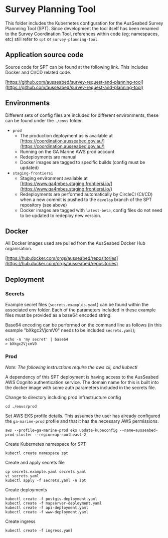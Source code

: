 # Survey Planning Tool

This folder includes the Kubernetes configuration for the AusSeabed Survey Plannning Tool (SPT). Since development the tool itself has been renamed to the Survey Coordination Tool, references within code (eg; namespaces, etc) still refer to `spt` or `survey-planning-tool`.


## Application source code

Source code for SPT can be found at the following link. This includes Docker and CI/CD related code.

[https://github.com/ausseabed/survey-request-and-planning-tool](https://github.com/ausseabed/survey-request-and-planning-tool)


## Environments

Different sets of config files are included for different environments, these can be found under the `./envs` folder.

- `prod`
  - The production deployment as is available at [https://coordination.ausseabed.gov.au/](https://coordination.ausseabed.gov.au/)
  - Running on the GA Marine AWS prod account
  - Redeployments are manual
  - Docker images are tagged to specific builds (config must be updated)
- `staging-frontiersi`
  - Staging environment available at [https://www.qa4mbes.staging.frontiersi.io/](https://www.qa4mbes.staging.frontiersi.io/)
  - Redeployments are performed automatically by CircleCI (CI/CD) when a new commit is pushed to the `develop` branch of the SPT repository (see above)
  - Docker images are tagged with `latest-beta`, config files do not need to be updated to redeploy new version.


## Docker

All Docker images used are pulled from the AusSeabed Docker Hub organisation.

[https://hub.docker.com/orgs/ausseabed/repositories](https://hub.docker.com/orgs/ausseabed/repositories)


## Deployment

### Secrets

Example secret files (`secrets.examples.yaml`) can be found within the associated env folder. Each of the parameters included in these example files must be provided as a base64 encoded string.

Base64 encoding can be performed on the command line as follows (in this example "bXkgc2VjcmV0" needs to be included `secrets.yaml`);

    echo -n 'my secret' | base64
    > bXkgc2VjcmV0


### Prod
*Note: The following instructions require the aws cli, and kubectl*

A dependency of this SPT deployment is having access to the AusSeabed AWS Cognito authentication service. The domain name for this is built into the docker image with some auth parameters included in the secrets file.

Change to directory including prod infrastructure config

    cd ./envs/prod

Set AWS EKS profile details. This assumes the user has already configured the `ga-marine-prod` profile and that it has the necessary AWS permissions.

    aws --profile=ga-marine-prod eks update-kubeconfig --name=ausseabed-prod-cluster --region=ap-southeast-2

Create Kubernetes namespace for SPT

    kubectl create namespace spt

Create and apply secrets file

    cp secrets.example.yaml secrets.yaml
    vi secrets.yaml
    kubectl apply -f secrets.yaml -n spt

Create deployments

    kubectl create -f postgis-deployment.yaml
    kubectl create -f mapserver-deployment.yaml
    kubectl create -f api-deployment.yaml
    kubectl create -f www-deployment.yaml

Create ingress

    kubectl create -f ingress.yaml
